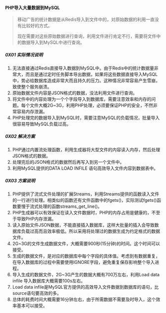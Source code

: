 #### PHP导入大量数据到MySQL

> 移动广告的统计数据是从Redis导入到文件中的，对原始数据的利用一直没有比较好的方式。
>
> 现在需要对这些原始数据进行查询，利用文件进行肯定不行，需要将文件中的数据导入到MySQL中进行查询。

##### 0X01 实际情况说明

1. 无法直接通过Redis直接导入数据到MySQL中。由于Redis中的统计数据量非常大，而且是通过定时任务脚本导出数据，如果将这些数据直接导入MySQL中，势必给数据库造成非常大而且持久的压力。这种情况非常容易产生雪崩，致使整个服务崩溃。
2. 原始数据文件内容是JSON格式的数据，没法利用文件进行查询。
3. 将文件中的内容处理为一个个字段导入到数据库，需要注意效率和内存的问题。每个文件大概2G~3G，利用PHP处理，必须要保证PHP的安全，不然非常容易内存泄漏。
4. PHP处理完的数据导入到MySQL时，需要注意MySQL的负载情况，批量导入很容易导致MySQL负载过高。

##### 0X02 解决方案

1. PHP通过内置流处理函数，利用生成器将大型文件的内容读入内存，然后处理JSON格式的数据。
2. 处理完后的JSON格式的数据然后再写入到另一个文件中。
3. 利用MySQL提供的DATA LOAD INFILE 语句高效导入文件内容到数据表中。

##### 0X03 方案说明

1. PHP提供了流式文件处理的扩展Streams，利用Streams提供的函数读入文件的一行进行处理。相类似的函数还有文件函数中的fgets()，实际测试fgets()函数要慢于流式处理的函数streams_get_line()。
2. PHP生成器可以有效保证在读入文件数据时，PHP的内存占用是健康的，不至于导致PHP内存泄漏。
3. 读入原始文件JSON数据，不能直接插入数据库，这样大批量的插入会导致数据库负载过高而且效率极低。所以采用将处理过的数据生成为约定格式的数据文件。
4. 2G~3G的文件生成数据文件，大概需要900秒(15分钟)的时间。这个时间可以接受。
5. 生成的数据文件，是对应的数据库中每个字段的具体值。考虑到有数据重复，在导入数据库的过程中需要使用IGNORE字段，避免重复保存影响整个导入进程。
6. 导入生成的数据文件，2G~3G产生的数据大概有700万左右，利用Load data infile 导入数据库大概需要100s左右。
7. Load data infile是MySQL官方提供的高效导入文件数据到数据库的语句，比source语句要高效的多。
8. 总体的耗费时间大概需要16分钟左右，由于所需数据不需要及时导入，这个效率基本可以接受。